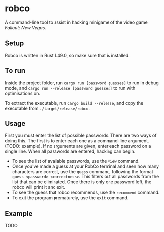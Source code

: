 # robco
A command-line tool to assist in hacking minigame of the video game _Fallout: New Vegas_.

## Setup
Robco is written in Rust 1.49.0, so make sure that is installed.

## To run
Inside the project folder, run `cargo run [password guesses]` to run in debug mode, and `cargo run --release [password guesses]` to run with optimisations on.

To extract the executable, run `cargo build --release`, and copy the executable from `./target/release/robco`.

## Usage
First you must enter the list of possible passwords. There are two ways of doing this. The first is to enter each one as a command-line argument. (TODO: example). If no arguments are given, enter each password on a single line. When all passwords are entered, hacking can begin.

+ To see the list of available passwords, use the `view` command.
+ Once you've made a guess at your RobCo terminal and seen how many characters are correct, use the `guess` command, following the format `guess <password> <correctness>`. This filters out all passwords from the list that can be eliminated. Once there is only one password left, the robco will print it and exit.
+ To see the guess that robco recommends, use the `recommend` command.
+ To exit the program prematurely, use the `exit` command.

## Example
TODO
